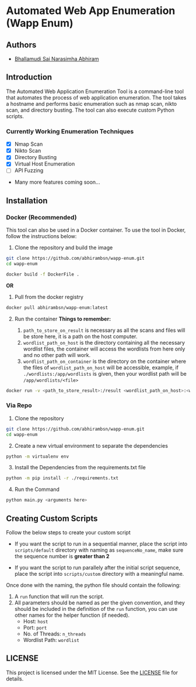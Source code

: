 # Automated Web App Enumeration (Wapp Enum)

## Authors

- [Bhallamudi Sai Narasimha Abhiram](https://github.com/abhirambsn)

## Introduction

The Automated Web Application Enumeration Tool is a command-line tool that automates the process of web application enumeration. The tool takes a hostname and performs basic enumeration such as nmap scan, nikto scan, and directory busting. The tool can also execute custom Python scripts.

### Currently Working Enumeration Techniques

- [x] Nmap Scan
- [x] Nikto Scan
- [x] Directory Busting
- [x] Virtual Host Enumeration
- [ ] API Fuzzing
- Many more features coming soon...

## Installation

### Docker (Recommended)

This tool can also be used in a Docker container. To use the tool in Docker, follow the instructions below:

1. Clone the repository and build the image

```sh
git clone https://github.com/abhirambsn/wapp-enum.git
cd wapp-enum
```

```sh
docker build -f DockerFile .
```

**OR**

1. Pull from the docker registry

```sh
docker pull abhirambsn/wapp-enum:latest
```

2. Run the container
**Things to remember:**

    1. `path_to_store_on_result` is necessary as all the scans and files will be store here, it is a path on the host computer.
    2. `wordlist_path_on_host` is the directory containing all the necessary wordlist files, the container will access the wordlists from here only and no other path will work.
    3. `wordlist_path_on_container` is the directory on the container where the files of `wordlist_path_on_host` will be accessible, example, if `./wordlists:/app/wordlists` is given, then your wordlist path will be `/app/wordlists/<file>`

```sh
docker run -v <path_to_store_result>:/result <wordlist_path_on_host>:<wordlist_path_on_container> [--net host] -it abhirambsn/wapp-enum:latest <arguments here>
```

### Via Repo

1. Clone the repository

```sh
git clone https://github.com/abhirambsn/wapp-enum.git
cd wapp-enum
```

2. Create a new virtual environment to separate the dependencies

```sh
python -m virtualenv env
```

3. Install the Dependencies from the requirements.txt file

```sh
python -m pip install -r ./requirements.txt
```

4. Run the Command

```sh
python main.py <arguments here>
```

## Creating Custom Scripts

Follow the below steps to create your custom script

- If you want the script to run in a sequential manner, place the script into `scripts/default` directory with naming as `sequenceNo_name`, make sure the sequence number is **greater than 2**

- If you want the script to run parallely after the initial script sequence, place the script into `scripts/custom` directory with a meaningful name.

Once done with the naming, the python file should contain the following:

1. A `run` function that will run the script.
2. All parameters should be named as per the given convention, and they should be included in the definition of the `run` function, you can use other names for the helper function (if needed).
    - Host: `host`
    - Port: `port`
    - No. of Threads: `n_threads`
    - Wordlist Path: `wordlist`

## LICENSE

This project is licensed under the MIT License. See the [LICENSE](LICENSE) file for details.
